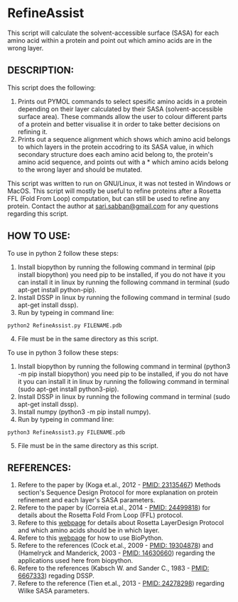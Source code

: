 # RefineAssist
This script will calculate the solvent-accessible surface (SASA) for each amino acid within a protein and point out which amino acids are in the wrong layer.



## DESCRIPTION:
This script does the following:

1. Prints out PYMOL commands to select spesific amino acids in a protein depending on their layer calculated by their SASA (solvent-accessible surface area). These commands allow the user to colour different parts of a protein and better visualise it in order to take better decisions on refining it.
2. Prints out a sequence alignment which shows which amino acid belongs to which layers in the protein accodring to its SASA value, in which secondary structure does each amino acid belong to, the protein's amino acid sequence, and points out with a * which amino acids belong to the wrong layer and should be mutated.

This script was written to run on GNU/Linux, it was not tested in Windows or MacOS.
This script will mostly be useful to refine proteins after a Rosetta FFL (Fold From Loop) computation, but can still be used to refine any protein.
Contact the author at sari.sabban@gmail.com for any questions regarding this script.



## HOW TO USE:
To use in python 2 follow these steps:

1. Install biopython by running the following command in terminal (pip install biopython) you need pip to be installed, if you do not have it you can install it in linux by running the following command in terminal (sudo apt-get install python-pip).
2. Install DSSP in linux by running the following command in terminal (sudo apt-get install dssp).
3. Run by typeing in command line:

`python2 RefineAssist.py FILENAME.pdb`

4. File must be in the same directory as this script.

To use in python 3 follow these steps:

1. Install biopython by running the following command in terminal (python3 -m pip install biopython) you need pip to be installed, if you do not have it you can install it in linux by running the following command in terminal (sudo apt-get install python3-pip).
2. Install DSSP in linux by running the following command in terminal (sudo apt-get install dssp).
3. Install numpy (python3 -m pip install numpy).
4. Run by typeing in command line:

`python3 RefineAssist3.py FILENAME.pdb`

5. File must be in the same directory as this script.


## REFERENCES:

1. Refere to the paper by (Koga et.al., 2012 - [PMID: 23135467](https://www.ncbi.nlm.nih.gov/pubmed/23135467)) Methods section's Sequence Design Protocol for more explanation on protein refinement and each layer's SASA parameters.
2. Refere to the paper by (Correia et.al., 2014 - [PMID: 24499818](https://www.ncbi.nlm.nih.gov/pubmed/24499818)) for details about the Rosetta Fold From Loop (FFL) protocol.
3. Refere to this [webpage](goo.gl/NsQubf) for details about Rosetta LayerDesign Protocol and which amino acids should be in which layer.
4. Refere to this [webpage](http://biopython.org/wiki/The_Biopython_Structural_Bioinformatics_FAQ) for how to use BioPython.
5. Refere to the references (Cock et.al., 2009 - [PMID: 19304878](https://www.ncbi.nlm.nih.gov/pubmed/19304878)) and (Hamelryck and Manderick, 2003 - [PMID: 14630660](https://www.ncbi.nlm.nih.gov/pubmed/14630660)) regarding the applications used here from biopython.
6. Refere to the references (Kabsch W. and Sander C., 1983 - [PMID: 6667333](https://www.ncbi.nlm.nih.gov/pubmed/6667333)) regading DSSP.
7. Refere to the reference (Tien et.al., 2013 - [PMID: 24278298](https://www.ncbi.nlm.nih.gov/pubmed/24278298)) regarding Wilke SASA parameters.
